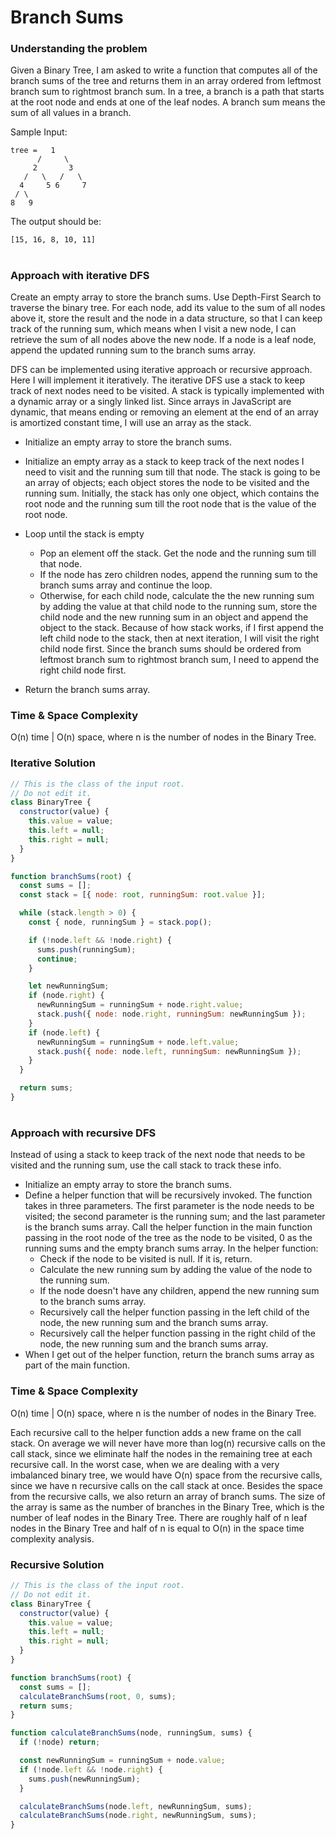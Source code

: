 # Branch Sums

### Understanding the problem

Given a Binary Tree, I am asked to write a function that computes all of the branch sums of the tree and returns them in an array ordered from leftmost branch sum to rightmost branch sum. In a tree, a branch is a path that starts at the root node and ends at one of the leaf nodes. A branch sum means the sum of all values in a branch.

Sample Input:

```
tree =   1
      /     \
     2       3
   /   \   /   \
  4     5 6     7
 / \
8   9
```

The output should be:

```
[15, 16, 8, 10, 11]
```

#

### Approach with iterative DFS

Create an empty array to store the branch sums. Use Depth-First Search to traverse the binary tree. For each node, add its value to the sum of all nodes above it, store the result and the node in a data structure, so that I can keep track of the running sum, which means when I visit a new node, I can retrieve the sum of all nodes above the new node. If a node is a leaf node, append the updated running sum to the branch sums array.

DFS can be implemented using iterative approach or recursive approach. Here I will implement it iteratively. The iterative DFS use a stack to keep track of next nodes need to be visited. A stack is typically implemented with a dynamic array or a singly linked list. Since arrays in JavaScript are dynamic, that means ending or removing an element at the end of an array is amortized constant time, I will use an array as the stack.

- Initialize an empty array to store the branch sums.
- Initialize an empty array as a stack to keep track of the next nodes I need to visit and the running sum till that node. The stack is going to be an array of objects; each object stores the node to be visited and the running sum. Initially, the stack has only one object, which contains the root node and the running sum till the root node that is the value of the root node.
- Loop until the stack is empty

  - Pop an element off the stack. Get the node and the running sum till that node.
  - If the node has zero children nodes, append the running sum to the branch sums array and continue the loop.
  - Otherwise, for each child node, calculate the the new running sum by adding the value at that child node to the running sum, store the child node and the new running sum in an object and append the object to the stack. Because of how stack works, if I first append the left child node to the stack, then at next iteration, I will visit the right child node first. Since the branch sums should be ordered from leftmost branch sum to rightmost branch sum, I need to append the right child node first.

- Return the branch sums array.

### Time & Space Complexity

O(n) time | O(n) space, where n is the number of nodes in the Binary Tree.

### Iterative Solution

```js
// This is the class of the input root.
// Do not edit it.
class BinaryTree {
  constructor(value) {
    this.value = value;
    this.left = null;
    this.right = null;
  }
}

function branchSums(root) {
  const sums = [];
  const stack = [{ node: root, runningSum: root.value }];

  while (stack.length > 0) {
    const { node, runningSum } = stack.pop();

    if (!node.left && !node.right) {
      sums.push(runningSum);
      continue;
    }

    let newRunningSum;
    if (node.right) {
      newRunningSum = runningSum + node.right.value;
      stack.push({ node: node.right, runningSum: newRunningSum });
    }
    if (node.left) {
      newRunningSum = runningSum + node.left.value;
      stack.push({ node: node.left, runningSum: newRunningSum });
    }
  }

  return sums;
}
```

#

### Approach with recursive DFS

Instead of using a stack to keep track of the next node that needs to be visited and the running sum, use the call stack to track these info.

- Initialize an empty array to store the branch sums.
- Define a helper function that will be recursively invoked. The function takes in three parameters. The first parameter is the node needs to be visited; the second parameter is the running sum; and the last parameter is the branch sums array. Call the helper function in the main function passing in the root node of the tree as the node to be visited, 0 as the running sums and the empty branch sums array. In the helper function:
  - Check if the node to be visited is null. If it is, return.
  - Calculate the new running sum by adding the value of the node to the running sum.
  - If the node doesn't have any children, append the new running sum to the branch sums array.
  - Recursively call the helper function passing in the left child of the node, the new running sum and the branch sums array.
  - Recursively call the helper function passing in the right child of the node, the new running sum and the branch sums array.
- When I get out of the helper function, return the branch sums array as part of the main function.

### Time & Space Complexity

O(n) time | O(n) space, where n is the number of nodes in the Binary Tree.

Each recursive call to the helper function adds a new frame on the call stack. On average we will never have more than log(n) recursive calls on the call stack, since we eliminate half the nodes in the remaining tree at each recursive call. In the worst case, when we are dealing with a very imbalanced binary tree, we would have O(n) space from the recursive calls, since we have n recursive calls on the call stack at once. Besides the space from the recursive calls, we also return an array of branch sums. The size of the array is same as the number of branches in the Binary Tree, which is the number of leaf nodes in the Binary Tree. There are roughly half of n leaf nodes in the Binary Tree and half of n is equal to O(n) in the space time complexity analysis.

### Recursive Solution

```js
// This is the class of the input root.
// Do not edit it.
class BinaryTree {
  constructor(value) {
    this.value = value;
    this.left = null;
    this.right = null;
  }
}

function branchSums(root) {
  const sums = [];
  calculateBranchSums(root, 0, sums);
  return sums;
}

function calculateBranchSums(node, runningSum, sums) {
  if (!node) return;

  const newRunningSum = runningSum + node.value;
  if (!node.left && !node.right) {
    sums.push(newRunningSum);
  }

  calculateBranchSums(node.left, newRunningSum, sums);
  calculateBranchSums(node.right, newRunningSum, sums);
}
```
